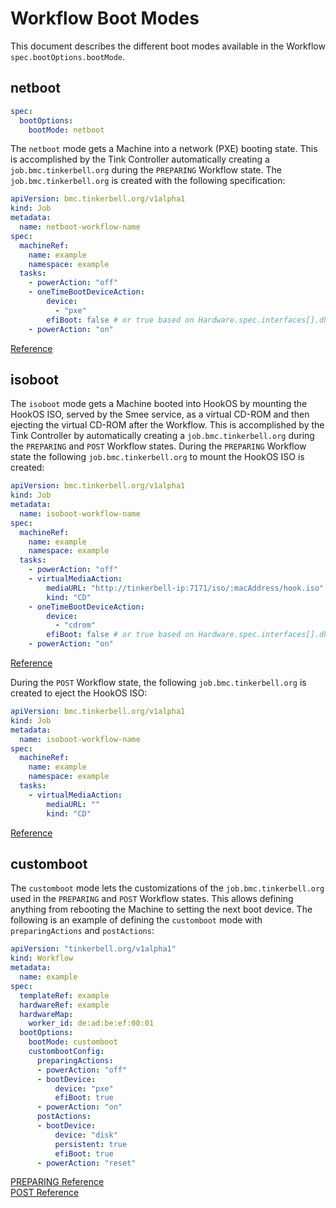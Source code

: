 # Workflow Boot Modes

This document describes the different boot modes available in the Workflow `spec.bootOptions.bootMode`.

## netboot

```yaml
spec:
  bootOptions:
    bootMode: netboot
```

The `netboot` mode gets a Machine into a network (PXE) booting state. This is accomplished by the Tink Controller automatically creating a `job.bmc.tinkerbell.org` during the `PREPARING` Workflow state. The `job.bmc.tinkerbell.org` is created with the following specification:

```yaml
apiVersion: bmc.tinkerbell.org/v1alpha1
kind: Job
metadata:
  name: netboot-workflow-name
spec:
  machineRef:
    name: example
    namespace: example
  tasks:
    - powerAction: "off"
    - oneTimeBootDeviceAction:
        device:
          - "pxe"
        efiBoot: false # or true based on Hardware.spec.interfaces[].dhcp.uefi
    - powerAction: "on"
```

[Reference](../../tink/controller/internal/workflow/pre.go#L49-L72)

## isoboot

The `isoboot` mode gets a Machine booted into HookOS by mounting the HookOS ISO, served by the Smee service, as a virtual CD-ROM and then ejecting the virtual CD-ROM after the Workflow. This is accomplished by the Tink Controller by automatically creating a `job.bmc.tinkerbell.org` during the `PREPARING` and `POST` Workflow states. During the `PREPARING` Workflow state the following `job.bmc.tinkerbell.org` to mount the HookOS ISO is created:

```yaml
apiVersion: bmc.tinkerbell.org/v1alpha1
kind: Job
metadata:
  name: isoboot-workflow-name
spec:
  machineRef:
    name: example
    namespace: example
  tasks:
    - powerAction: "off"
    - virtualMediaAction:
        mediaURL: "http://tinkerbell-ip:7171/iso/:macAddress/hook.iso"
        kind: "CD"
    - oneTimeBootDeviceAction:
        device:
          - "cdrom"
        efiBoot: false # or true based on Hardware.spec.interfaces[].dhcp.uefi
    - powerAction: "on"
```

[Reference](../../tink/controller/internal/workflow/pre.go#L106-L141)

During the `POST` Workflow state, the following `job.bmc.tinkerbell.org` is created to eject the HookOS ISO:

```yaml
apiVersion: bmc.tinkerbell.org/v1alpha1
kind: Job
metadata:
  name: isoboot-workflow-name
spec:
  machineRef:
    name: example
    namespace: example
  tasks:
    - virtualMediaAction:
        mediaURL: ""
        kind: "CD"
```

[Reference](../../tink/controller/internal/workflow/post.go#L35-L42)

## customboot

The `customboot` mode lets the customizations of the `job.bmc.tinkerbell.org` used in the `PREPARING` and `POST` Workflow states. This allows defining anything from rebooting the Machine to setting the next boot device. The following is an example of defining the `customboot` mode with `preparingActions` and `postActions`:

```yaml
apiVersion: "tinkerbell.org/v1alpha1"
kind: Workflow
metadata:
  name: example
spec:
  templateRef: example
  hardwareRef: example
  hardwareMap:
    worker_id: de:ad:be:ef:00:01
  bootOptions:
    bootMode: customboot
    custombootConfig:
      preparingActions:
      - powerAction: "off"
      - bootDevice:
          device: "pxe"
          efiBoot: true
      - powerAction: "on"
      postActions:
      - bootDevice:
          device: "disk"
          persistent: true
          efiBoot: true
      - powerAction: "reset"
```

[PREPARING Reference](../../tink/controller/internal/workflow/pre.go#L158)  
[POST Reference](../../tink/controller/internal/workflow/post.go#L61)
